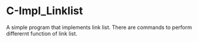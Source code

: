 C-Impl_Linklist
===============
A simple program  that implements link list.
There are commands to perform differernt function of link list.
